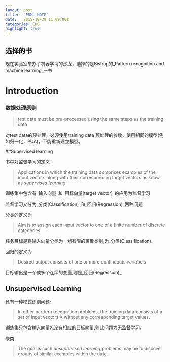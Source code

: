 ```yaml
---
layout: post
title:  "PRML NOTE"
date:   2015-10-30 11:09:00s
categories: EDG
highlight: true
---
```


## 选择的书

现在实验室举办了机器学习的沙龙，选择的是Bishop的_Pattern recognition and machine learning_一书

[pic]: /images/PRML_cover.jpg

# Introduction
### 数据处理原则
> test data must be pre-processed using the same steps as the training data

对test data的预处理，必须使用training data 预处理的参数，使用相同的模型(例如归一化，PCA)，不能重新建立模型。

##Supervised learning

书中对监督学习的定义：
>Applications in which the training data comprises examples of the input vectors along with their corresponding target vectors as know as _supervised learning_

训练集中包含有_输入向量_和_目标向量(target vector)_的应用为监督学习

监督学习又分为_分类(Classification)_和_回归(Regression)_两种问题

分类的定义为
> Aim is to assign each input vector to one of a finite number of discrete categories

任务目标是将输入向量分类为一组有限的离散类别,为_分类(Classification)_

回归的定义为
>Desired output consists of one or more continuouts variabels

目标输出是一个或多个连续的变量,则是_回归(Regression)_

## Unsupervised Learning

还有一种模式识别问题:
> In other parttern recognition problems, the training data consists of a set of input vectors X without any corresponding target values.

训练集只包含输入向量X,没有相应的目标向量,则此问题为无监督学习.

聚类
>The goal is such _unsupervised learning_ problems may be to discover groups of similar examples within the data.



